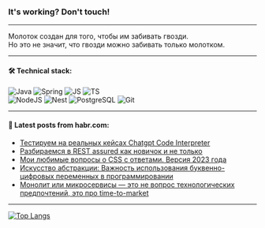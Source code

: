 ### It's working? Don't touch!

---
Молоток создан для того, чтобы им забивать гвозди. <br>
Но это не значит, что гвозди можно забивать только молотком.

---

#### 🛠️ Technical stack:

![Java](https://img.shields.io/badge/Java-informational?logo=Oracle&style=flat&logoColor=white&color=FF4500)
![Spring](https://img.shields.io/badge/SpringBoot-informational?logo=SpringBoot&style=flat&logoColor=white&color=6495ED)
![JS](https://img.shields.io/badge/JS-informational?logo=javaScript&style=flat&logoColor=black&color=F7Df1E)
![TS](https://img.shields.io/badge/TypeScript-informational?logo=typeScript&style=flat&logoColor=black&color=0667A8)  <br>
![NodeJS](https://img.shields.io/badge/NodeJS-informational?logo=node.js&style=flat&logoColor=white&color=43853D)
![Nest](https://img.shields.io/badge/NestJS-informational?logo=NestJS&style=flat&logoColor=white&color=red)
![PostgreSQL](https://img.shields.io/badge/PostgreSQL-informational?logo=PostgreSQL&style=flat&logoColor=white&color=DAA520)
![Git](https://img.shields.io/badge/Git-informational?logo=git&style=flat&logoColor=white&color=778899)

___

#### 💬 Latest posts from habr.com:

<!-- BLOG-POST-LIST:START -->
- [Тестируем на реальных кейсах Chatgpt Code Interpreter](https://habr.com/ru/articles/747380/?utm_source=habrahabr&utm_medium=rss&utm_campaign=747380)
- [Разбираемся в REST assured как новичок и не только](https://habr.com/ru/companies/alfa/articles/745854/?utm_source=habrahabr&utm_medium=rss&utm_campaign=745854)
- [Мои любимые вопросы о CSS с ответами. Версия 2023 года](https://habr.com/ru/companies/ruvds/articles/745668/?utm_source=habrahabr&utm_medium=rss&utm_campaign=745668)
- [Искусство абстракции: Важность использования буквенно-цифровых переменных в программировании](https://habr.com/ru/articles/747314/?utm_source=habrahabr&utm_medium=rss&utm_campaign=747314)
- [Монолит или микросервисы — это не вопрос технологических предпочтений, это про time-to-market](https://habr.com/ru/companies/karuna/articles/746434/?utm_source=habrahabr&utm_medium=rss&utm_campaign=746434)
<!-- BLOG-POST-LIST:END -->

---
[![Top Langs](https://github-readme-stats-git-master-advtsetting-gmailcom.vercel.app/api/top-langs/?username=zloylis&langs_count=10&hide_title=false&title_color=e6edf3&size_weight=0.5&count_weight=0.5&layout=compact&hide_border=true&theme=dracula)](https://github.com/zloylis)

<!-- ![GitHub stats](https://github-readme-stats-git-master-advtsetting-gmailcom.vercel.app/api?username=zloylis&show_icons=true&hide_border=true&theme=dracula&hide_title=true&include_all_commits=true&count_private=true&hide=contribs&hide_rank=true) -->
